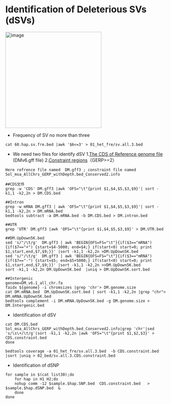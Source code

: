 # Identification of Deleterious SVs (dSVs)

<img width="300" alt="image" src="https://github.com/Chenglin20170390/Haplotype-diversity/assets/33062118/c9798f27-336d-4bb6-bc0d-ad357b2dca8e">

- Frequency of SV no more than three
```
cat 60.hap.sv.fre.bed |awk '$6<=3' > 01_het_fre/sv.all.3.bed
```

- We need two files for identify dSV 1.[The CDS of Reference genome file](https://academic.oup.com/gigascience/article/9/9/giaa100/5910251) (DMv6.gff file) 2.[Constraint regions](https://doi.org/10.1016/j.cell.2023.04.008)（GERP>=2）
```
Here refrence file named  DM.gff3 ; constraint file named Sol_msa_AllChrs_GERP_withDepth.bed_Conserved2.info

##CDS文件
grep -w 'CDS' DM.gff3 |awk 'OFS="\t"{print $1,$4,$5,$3,$9}'| sort -k1,1 -k2,2n > DM.CDS.bed 

##Intron
grep -w mRNA DM.gff3 | awk 'OFS="\t"{print $1,$4,$5,$3,$9}'| sort -k1,1 -k2,2n > DM.mRNA.bed 
bedtools subtract -a DM.mRNA.bed -b DM.CDS.bed > DM.intron.bed  

##UTR
grep 'UTR' DM.gff3 |awk 'OFS="\t"{print $1,$4,$5,$3,$9}' > DM.UTR.bed 

##DM.UpDown5K.bed 
sed 's/"/\t/g'  DM.gff3 | awk 'BEGIN{OFS=FS="\t"}{if($3=="mRNA") {if($7=="+") {start=$4-5000; end=$4;} if(start<0) start=0; print $1,start,end,$7,$9;}}' |sort -k1,1 -k2,2n >DM.UpDown5K.bed
sed 's/"/\t/g'  DM.gff3 | awk 'BEGIN{OFS=FS="\t"}{if($3=="mRNA") {if($7=="-") {start=$5; end=$5+5000;} if(start<0) start=0; print $1,start,end,$7,$9;}}' |sort -k1,1 -k2,2n >>DM.UpDown5K.bed
sort -k1,1 -k2,2n DM.UpDown5K.bed  |uniq > DM.UpDown5K.sort.bed 

##Intergenic
genome=DM_v6.1_all_chr.fa
faidx ${genome} -i chromsizes |grep 'chr'> DM.genome.size
cat DM.mRNA.bed  DM.UpDown5K.sort.bed | sort -k1,1 -k2,2n |grep "chr"> DM.mRNA.UpDown5K.bed 
bedtools complement -i DM.mRNA.UpDown5K.bed -g DM.genome.size > DM.Intergenic.bed 
```

- Identification of dSV
```
cat DM.CDS.bed  Sol_msa_AllChrs_GERP_withDepth.bed_Conserved2.info|grep 'chr'|sed 's/\s\+/\t/g'|sort -k1,1 -k2,2n |awk 'OFS="\t"{print $1,$2,$3}' > CDS.constraint.bed
done

bedtools coverage -a 01_het_fre/sv.all.3.bed  -b CDS.constraint.bed  |sort |uniq > 02_bed/sv.all.3.CDS.constraint.bed 
```

- Identification of dSNP
```
for sample in $(cat list30);do
    for hap in H1 H2;do
    nohup comm -12 $sample.$hap.SNP.bed  CDS.constraint.bed   > $sample.$hap.dSNP.bed  &
    done
done
```

